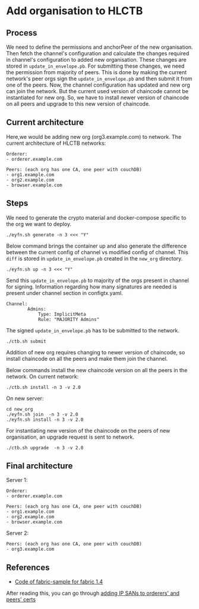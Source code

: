 # Add organisation to HLCTB

## Process
We need to define the permissions and anchorPeer of the new organisation. Then fetch the channel's configuration and calculate the changes required in channel's configuration to added new organisation. These changes are stored in `update_in_envelope.pb`. For submitting these changes, we need the permission from majority of peers. This is done by making the current network's peer orgs sign the `update_in_envelope.pb` and then submit it from one of the peers. Now, the channel configuration has updated and new org can join the network. But the current used version of chaincode cannot be instantiated for new org. So, we have to install newer version of chaincode on all peers and upgrade to this new version of chaincode.

## Current architecture
Here,we would be adding new org (org3.example.com) to network. The current architecture of HLCTB networks:
```
Orderer:
- orderer.example.com

Peers: (each org has one CA, one peer with couchDB)
- org1.example.com
- org2.example.com
- browser.example.com
```

## Steps


We need to generate the crypto material and docker-compose specific to the org we want to deploy.
```
./eyfn.sh generate -n 3 <<< "Y"
```

Below command brings the container up and also generate the difference between the current config of channel vs modified config of channel. This `diff` is stored in `update_in_envelope.pb` created in the `new_org` directory.
```
./eyfn.sh up -n 3 <<< "Y"
```

Send this `update_in_envelope.pb` to majority of the orgs present in channel for signing. Information regarding how many signatures are needed is present under channel section in configtx.yaml.

```
Channel:
        Admins:
            Type: ImplicitMeta
            Rule: "MAJORITY Admins"
```

The signed `update_in_envelope.pb` has to be submitted to the network.
```
./ctb.sh submit
```

Addition of new org requires changing to newer version of chaincode, so install chaincode on all the peers and make them join the channel.

Below commands install the new chaincode version on all the peers in the network.
On current network:
```
./ctb.sh install -n 3 -v 2.0
```
On new server:
```
cd new_org
./eyfn.sh join  -n 3 -v 2.0
./eyfn.sh install -n 3 -v 2.0
```

For instantiating new version of the chaincode on the peers of new organisation, an upgrade request is sent to network.
```
./ctb.sh upgrade  -n 3 -v 2.0
```


## Final architecture
Server 1:
```
Orderer:
- orderer.example.com

Peers: (each org has one CA, one peer with couchDB)
- org1.example.com
- org2.example.com
- browser.example.com
```

Server 2:
```
Peers: (each org has one CA, one peer with couchDB)
- org3.example.com
```

## References
- [Code of fabric-sample for fabric 1.4](https://github.com/hyperledger/fabric-samples/tree/release-1.4/)

After reading this, you can go through [adding IP SANs to orderers' and peers' certs](add_ip_sans.md)
